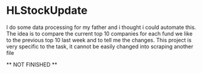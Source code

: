 # HLStockUpdate
I do some data processing for my father and i thought i could automate this. The idea is to compare the current top 10 companies for each fund we like to the previous top 10 last week and to tell me the changes.
This project is very specific to the task, it cannot be easily changed into scraping another file

** NOT FINISHED **
